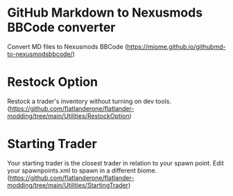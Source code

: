 # GitHub Markdown to Nexusmods BBCode converter

Convert MD files to Nexusmods BBCode
(https://miome.github.io/githubmd-to-nexusmodsbbcode/)

# Restock Option
Restock a trader's inventory without turning on dev tools.
(https://github.com/flatlanderone/flatlander-modding/tree/main/Utilities/RestockOption)

# Starting Trader

Your starting trader is the closest trader in relation to your spawn point. Edit your spawnpoints.xml to spawn in a different biome.
(https://github.com/flatlanderone/flatlander-modding/tree/main/Utilities/StartingTrader)
